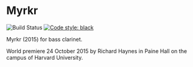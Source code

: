 Myrkr
=====

![Build Status](
    https://github.com/trevorbaca/myrkr/actions/workflows/main.yml/badge.svg)
[![Code style: black](
    https://img.shields.io/badge/code%20style-black-000000.svg)](
    https://github.com/ambv/black)

Myrkr (2015) for bass clarinet.

World premiere 24 October 2015 by Richard Haynes in Paine Hall on the campus of Harvard
University.

